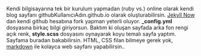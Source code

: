 Kendi bilgisayarına tek bir kurulum yapmadan (ruby vs.) online olarak kendi blog sayfanı githubKullanıcıAdın.github.io olarak oluşturabilirsin. [Jekyll Now](https://github.com/barryclark/jekyll-now) dan kendi github hesabına fork yapman yeterli oluyor. **_config.yml** dosyasına birkaç bilgi giriyorsun. Baktım ki oluşan sayfada arka fon rengi açık renk, **style.scss** dosyasını oynayarak koyu temalı sayfa yaptım. Sayfama buradan bakabilirsin. HTML, CSS filan bilmeye gerek yok, [markdown](http://www.jekyllnow.com/Markdown-Style-Guide) ile kolayca web sayfanı yapabilirsin..

